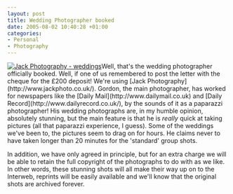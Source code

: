 ```yaml
---
layout: post
title: Wedding Photographer booked
date: 2005-08-02 10:40:28 +01:00
categories:
- Personal
- Photography
---
```

<p><a href="http://www.jackphoto.co.uk/" title="Jack Photography"><img src="http://www.jackphoto.co.uk/buttons/weddings.jpg" alt="Jack Photography - weddings" class="alignright" /></a>Well, that's the wedding photographer officially booked.  Well, if one of us remembered to post the letter with the cheque for the &pound;200 deposit!  We're using [Jack Photography](http://www.jackphoto.co.uk/).  Gordon, the main photographer, has worked for newspapers like the [Daily Mail](http://www.dailymail.co.uk) and [Daily Record](http://www.dailyrecord.co.uk/), by the sounds of it as a paparazzi photographer!  His wedding photographs are, in my humble opinion, absolutely stunning, but the main feature is that he is <em>really</em> quick at taking pictures (all that paparazzi experience, I guess).  Some of the weddings we've been to, the pictures seem to drag on for hours.  He claims never to have taken longer than 20 minutes for the 'standard' group shots.</p>

In addition, we have only agreed in principle, but for an extra charge we will be able to retain the full copyright of the photographs to do with as we like.  In other words, these stunning shots will all make their way up on to the Interweb, reprints will be easily available and we'll know that the original shots are archived forever.
